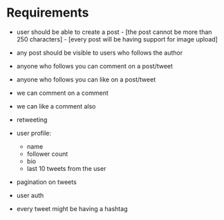 # Requirements

- user should be able to create a post - [the post cannot be more than 250 characters] - [every post will be having support for image upload]

- any post should be visible to users who follows the author
- anyone who follows you can comment on a post/tweet
- anyone who follows you can like on a post/tweet
- we can comment on a comment
- we can like a comment also
- retweeting

- user profile:

  - name
  - follower count
  - bio
  - last 10 tweets from the user

- pagination on tweets
- user auth

- every tweet might be having a hashtag
